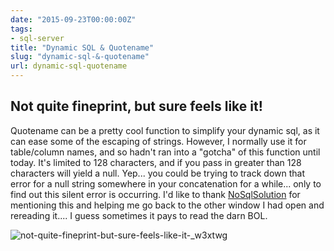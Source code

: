 ```yaml
---
date: "2015-09-23T00:00:00Z"
tags:
- sql-server
title: "Dynamic SQL & Quotename"
slug: "dynamic-sql-&-quotename"
url: dynamic-sql-quotename
---
```


## Not quite fineprint, but sure feels like it!

Quotename can be a pretty cool function to simplify your dynamic sql, as it can ease some of the escaping of strings.
However, I normally use it for table/column names, and so hadn't ran into a "gotcha" of this function until today.
It's limited to 128 characters, and if you pass in greater than 128 characters will yield a null.
Yep... you could be trying to track down that error for a null string somewhere in your concatenation for a while... only to find out this silent error is occurring.
I'd like to thank [NoSqlSolution](http://nosqlsolution.blogspot.com/2012/07/problems-with-quotename.html) for mentioning this and helping me go back to the other window I had open and rereading it.... I guess sometimes it pays to read the darn BOL.

![not-quite-fineprint-but-sure-feels-like-it-_w3xtwg](/images/not-quite-fineprint-but-sure-feels-like-it-_w3xtwg.png)
